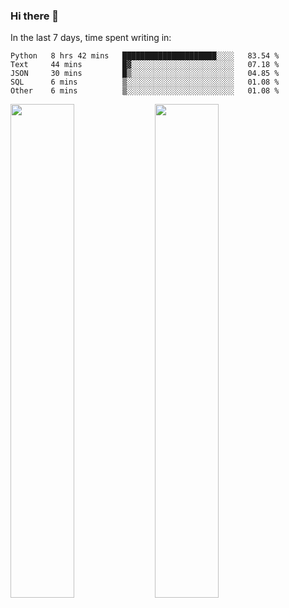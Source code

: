 ### Hi there 👋

In the last 7 days, time spent writing in:

<!--START_SECTION:waka-->
```text
Python   8 hrs 42 mins   █████████████████████░░░░   83.54 % 
Text     44 mins         █▓░░░░░░░░░░░░░░░░░░░░░░░   07.18 % 
JSON     30 mins         █▒░░░░░░░░░░░░░░░░░░░░░░░   04.85 % 
SQL      6 mins          ▒░░░░░░░░░░░░░░░░░░░░░░░░   01.08 % 
Other    6 mins          ▒░░░░░░░░░░░░░░░░░░░░░░░░   01.08 % 
```
<!--END_SECTION:waka-->

<img src="https://wakatime.com/share/@jimtje/5d0c92de-08f8-4a72-8f2f-6a9693d1e318.svg" width=45% height=45%> <img src="https://wakatime.com/share/@jimtje/501498ae-bda5-4da7-a89d-b40bcdd5556d.svg" width=45% height=45%>
